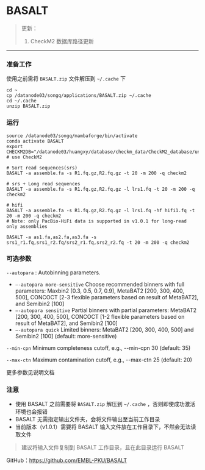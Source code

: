 # BASALT
>更新：  
>1. CheckM2 数据库路径更新



---
 

### 准备工作
使用之前需将 `BASALT.zip` 文件解压到 `~/.cache` 下
```shell
cd ~
cp /datanode03/songq/applications/BASALT.zip ~/.cache
cd ~/.cache
unzip BASALT.zip
```  
  

### 运行
```shell
source /datanode03/songq/mambaforge/bin/activate
conda activate BASALT
export CHECKM2DB="/datanode03/huangxy/database/checkm_data/CheckM2_database/uniref100.KO.1.dmnd"
# use CheckM2

# Sort read sequences(srs)
BASALT -a assemble.fa -s R1.fq.gz,R2.fq.gz -t 20 -m 200 -q checkm2

# srs + Long read sequences
BASALT -a assemble.fa -s R1.fq.gz,R2.fq.gz -l lrs1.fq -t 20 -m 200 -q checkm2

# hifi
BASALT -a assemble.fa -s R1.fq.gz,R2.fq.gz -l lrs1.fq -hf hifi1.fq -t 20 -m 200 -q checkm2
# Note: only PacBio-HiFi data is supported in v1.0.1 for long-read only assemblies
```
```shell
BASALT -a as1.fa,as2.fa,as3.fa -s srs1_r1.fq,srs1_r2.fq/srs2_r1.fq,srs2_r2.fq -t 20 -m 200 -q checkm2
```
### 可选参数
`--autopara`	:	Autobinning parameters. 
* `–-autopara more-sensitive` Choose recommended binners with full parameters: Maxbin2 [0.3, 0.5, 0.7, 0.9], MetaBAT2 [200, 300, 400, 500], CONCOCT [2-3 flexible parameters based on result of MetaBAT2], and Semibin2 [100]
* `–-autopara sensitive` Partial binners with partial parameters: MetaBAT2 [200, 300, 400, 500], CONCOCT [1-2 flexible parameters based on result of MetaBAT2], and Semibin2 [100]
* `–-autopara quick` Limited binners: MetaBAT2 [200, 300, 400, 500] and Semibin2 [100]
(default: more-sensitive)  

`--min-cpn`	Minimum completeness cutoff, e.g., --min-cpn 30 (default: 35)  

`--max-ctn` Maximum contamination cutoff, e.g., --max-ctn 25 (default: 20)  

更多参数见说明文档
### 注意
* 使用 BASALT 之前需要将 `BASALT.zip` 解压到 `~/.cache` ，否则即使成功激活环境也会报错
* BASALT 无需指定输出文件夹，会将文件输出至当前工作目录  
* 当前版本（v1.0.1）需要将 BASALT 输入文件放在工作目录下，不然会无法读取文件 
> 建议将输入文件复制到 BASALT 工作目录，且在此目录运行 BASALT  

GitHub：https://github.com/EMBL-PKU/BASALT
